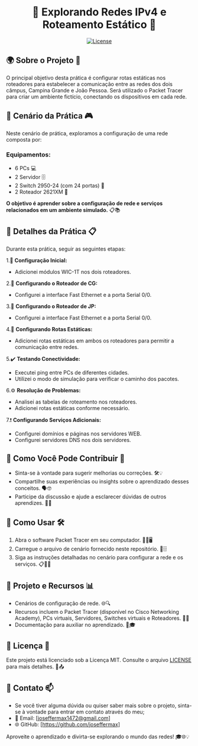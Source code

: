 <h1 align="center">📡 Explorando Redes IPv4 e Roteamento Estático 🔗</h1>

<p align="center">
  <a href="https://opensource.org/licenses/MIT">
    <img src="https://img.shields.io/badge/License-MIT-blue.svg" alt="License">
  </a>
</p>

## 🌍 Sobre o Projeto 💼
O principal objetivo desta prática é configurar rotas estáticas nos roteadores para estabelecer a comunicação entre as redes dos dois câmpus, Campina Grande e João Pessoa. Será utilizado o Packet Tracer para criar um ambiente fictício, conectando os dispositivos em cada rede.

## 📅 Cenário da Prática 🎮

Neste cenário de prática, exploramos a configuração de uma rede composta por:

### Equipamentos:
- 6 PCs 💻
- 2 Servidor 🗄️
- 2 Switch 2950-24 (com 24 portas) 🔀
- 2 Roteador 2621XM 🛜

**O objetivo é aprender sobre a configuração de rede e serviços relacionados em um ambiente simulado.** 📋📚

## 📑 Detalhes da Prática 📋

Durante esta prática, seguir as seguintes etapas:

1.🚀 **Configuração Inicial:**
   - Adicionei módulos WIC-1T nos dois roteadores.

2.🛜 **Configurando o Roteador de CG:**
   - Configurei a interface Fast Ethernet e a porta Serial 0/0.

3.🛜 **Configurando o Roteador de JP:**
   - Configurei a interface Fast Ethernet e a porta Serial 0/0.

4.🔀 **Configurando Rotas Estáticas:**
   - Adicionei rotas estáticas em ambos os roteadores para permitir a comunicação entre redes.

5.✔️ **Testando Conectividade:**
   - Executei ping entre PCs de diferentes cidades.
   - Utilizei o modo de simulação para verificar o caminho dos pacotes.
  
6.⚙️ **Resolução de Problemas:**
   - Analisei as tabelas de roteamento nos roteadores.
   - Adicionei rotas estáticas conforme necessário.

7.❗ **Configurando Serviços Adicionais:**
   - Configurei domínios e páginas nos servidores WEB.
   - Configurei servidores DNS nos dois servidores.

## 🤝 Como Você Pode Contribuir 📢

- Sinta-se à vontade para sugerir melhorias ou correções. 🛠️💡
- Compartilhe suas experiências ou insights sobre o aprendizado desses conceitos. 🗣️🤓
- Participe da discussão e ajude a esclarecer dúvidas de outros aprendizes. 💬🙋

## 🚀 Como Usar 🛠️

1. Abra o software Packet Tracer em seu computador. 👨‍💻🖥️
2. Carregue o arquivo de cenário fornecido neste repositório. 📁🗄️
3. Siga as instruções detalhadas no cenário para configurar a rede e os serviços. 📋👩‍💻

## 🔧 Projeto e Recursos 📊

- Cenários de configuração de rede. 🌐🔍
- Recursos incluem o Packet Tracer (disponível no Cisco Networking Academy), PCs virtuais, Servidores, Switches virtuais e Roteadores. 💼🔮
- Documentação para auxiliar no aprendizado. 📄🎓

## 📄 Licença 📃

Este projeto está licenciado sob a Licença MIT. Consulte o arquivo [LICENSE](LICENSE) para mais detalhes. 📜📤

## 📧 Contato 📫

- Se você tiver alguma dúvida ou quiser saber mais sobre o projeto, sinta-se à vontade para entrar em contato através do meu;
- 📧 Email: [joseffermax1472@gmail.com]
- 🌐 GitHub: [https://github.com/joseffermax]

Aproveite o aprendizado e divirta-se explorando o mundo das redes! 🎓🌐💡
